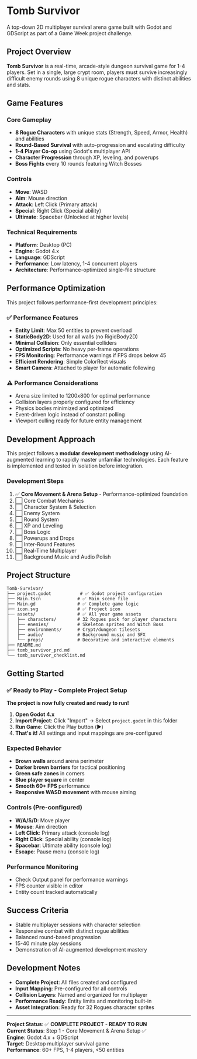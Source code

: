 # Tomb Survivor

A top-down 2D multiplayer survival arena game built with Godot and GDScript as part of a Game Week project challenge.

## Project Overview

**Tomb Survivor** is a real-time, arcade-style dungeon survival game for 1-4 players. Set in a single, large crypt room, players must survive increasingly difficult enemy rounds using 8 unique rogue characters with distinct abilities and stats.

## Game Features

### Core Gameplay
- **8 Rogue Characters** with unique stats (Strength, Speed, Armor, Health) and abilities
- **Round-Based Survival** with auto-progression and escalating difficulty
- **1-4 Player Co-op** using Godot's multiplayer API
- **Character Progression** through XP, leveling, and powerups
- **Boss Fights** every 10 rounds featuring Witch Bosses

### Controls
- **Move**: WASD
- **Aim**: Mouse direction
- **Attack**: Left Click (Primary attack)
- **Special**: Right Click (Special ability)
- **Ultimate**: Spacebar (Unlocked at higher levels)

### Technical Requirements
- **Platform**: Desktop (PC)
- **Engine**: Godot 4.x
- **Language**: GDScript
- **Performance**: Low latency, 1-4 concurrent players
- **Architecture**: Performance-optimized single-file structure

## Performance Optimization

This project follows performance-first development principles:

### ✅ Performance Features
- **Entity Limit**: Max 50 entities to prevent overload
- **StaticBody2D**: Used for all walls (no RigidBody2D)
- **Minimal Collision**: Only essential colliders
- **Optimized Scripts**: No heavy per-frame operations
- **FPS Monitoring**: Performance warnings if FPS drops below 45
- **Efficient Rendering**: Simple ColorRect visuals
- **Smart Camera**: Attached to player for automatic following

### ⚠️ Performance Considerations
- Arena size limited to 1200x800 for optimal performance
- Collision layers properly configured for efficiency
- Physics bodies minimized and optimized
- Event-driven logic instead of constant polling
- Viewport culling ready for future entity management

## Development Approach

This project follows a **modular development methodology** using AI-augmented learning to rapidly master unfamiliar technologies. Each feature is implemented and tested in isolation before integration.

### Development Steps
1. ✅ **Core Movement & Arena Setup** - Performance-optimized foundation
2. ⬜ Core Combat Mechanics
3. ⬜ Character System & Selection
4. ⬜ Enemy System
5. ⬜ Round System
6. ⬜ XP and Leveling
7. ⬜ Boss Logic
8. ⬜ Powerups and Drops
9. ⬜ Inter-Round Features
10. ⬜ Real-Time Multiplayer
11. ⬜ Background Music and Audio Polish

## Project Structure

```
Tomb-Survivor/
├── project.godot           # ✅ Godot project configuration
├── Main.tscn              # ✅ Main scene file  
├── Main.gd                # ✅ Complete game logic
├── icon.svg               # ✅ Project icon
├── assets/                # ✅ All your game assets
│   ├── characters/        # 32 Rogues pack for player characters
│   ├── enemies/           # Skeleton sprites and Witch Boss
│   ├── environments/      # Crypt/dungeon tilesets
│   ├── audio/             # Background music and SFX
│   └── props/             # Decorative and interactive elements
├── README.md
├── tomb_survivor_prd.md
└── tomb_survivor_checklist.md
```

## Getting Started

### ✅ Ready to Play - Complete Project Setup
**The project is now fully created and ready to run!**

1. **Open Godot 4.x**
2. **Import Project**: Click "Import" → Select `project.godot` in this folder
3. **Run Game**: Click the Play button (▶️)
4. **That's it!** All settings and input mappings are pre-configured

### Expected Behavior
- **Brown walls** around arena perimeter
- **Darker brown barriers** for tactical positioning  
- **Green safe zones** in corners
- **Blue player square** in center
- **Smooth 60+ FPS** performance
- **Responsive WASD movement** with mouse aiming

### Controls (Pre-configured)
- **W/A/S/D**: Move player
- **Mouse**: Aim direction
- **Left Click**: Primary attack (console log)
- **Right Click**: Special ability (console log)
- **Spacebar**: Ultimate ability (console log)
- **Escape**: Pause menu (console log)

### Performance Monitoring
- Check Output panel for performance warnings
- FPS counter visible in editor
- Entity count tracked automatically

## Success Criteria

- Stable multiplayer sessions with character selection
- Responsive combat with distinct rogue abilities
- Balanced round-based progression
- 15-40 minute play sessions
- Demonstration of AI-augmented development mastery

## Development Notes

- **Complete Project**: All files created and configured
- **Input Mapping**: Pre-configured for all controls
- **Collision Layers**: Named and organized for multiplayer
- **Performance Ready**: Entity limits and monitoring built-in
- **Asset Integration**: Ready for 32 Rogues character sprites

---

**Project Status**: ✅ **COMPLETE PROJECT - READY TO RUN**  
**Current Status**: Step 1 - Core Movement & Arena Setup ✅  
**Engine**: Godot 4.x + GDScript  
**Target**: Desktop multiplayer survival game  
**Performance**: 60+ FPS, 1-4 players, <50 entities